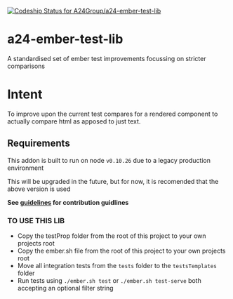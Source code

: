 [ ![Codeship Status for A24Group/a24-ember-test-lib](https://app.codeship.com/projects/9df22820-7471-0135-5e9a-22a90e89452a/status?branch=master)](https://app.codeship.com/projects/243939)

# a24-ember-test-lib
A standardised set of ember test improvements focussing on stricter comparisons

# Intent
To improve upon the current test compares for a rendered component to actually compare html as apposed to just text.

## Requirements
This addon is built to run on node `v0.10.26` due to a legacy production environment

This will be upgraded in the future, but for now, it is recomended that the above version is used

**See [guidelines](https://github.com/A24Group/a24-ember-test-lib/blob/master/CONTRIBUTING.md) for contribution guidlines**

### TO USE THIS LIB
 * Copy the testProp folder from the root of this project to your own projects root
 * Copy the ember.sh file from the root of this project to your own projects root
 * Move all integration tests from the `tests` folder to the `testsTemplates` folder
 * Run tests using `./ember.sh test` or `./ember.sh test-serve` both accepting an optional filter string